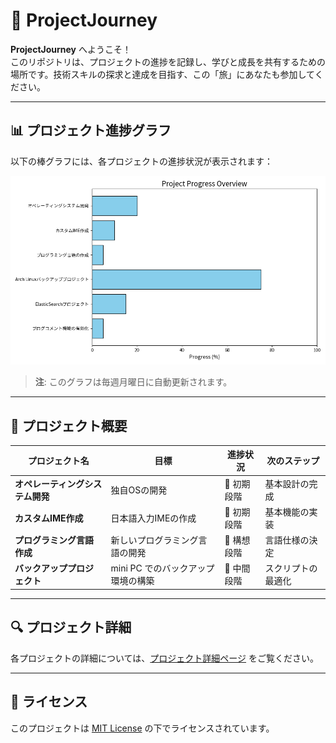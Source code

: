 # 🚀 ProjectJourney

**ProjectJourney** へようこそ！  
このリポジトリは、プロジェクトの進捗を記録し、学びと成長を共有するための場所です。技術スキルの探求と達成を目指す、この「旅」にあなたも参加してください。

---

## 📊 プロジェクト進捗グラフ

以下の棒グラフには、各プロジェクトの進捗状況が表示されます：

![Project Progress Overview](progress_bar_chart.png)

> **注**: このグラフは毎週月曜日に自動更新されます。

---

## 🌟 プロジェクト概要

| プロジェクト名             | 目標                                | 進捗状況  | 次のステップ        |
|---------------------------|------------------------------------|----------|------------------|
| **オペレーティングシステム開発** | 独自OSの開発                     | 🔸 初期段階 | 基本設計の完成      |
| **カスタムIME作成**         | 日本語入力IMEの作成               | 🔸 初期段階 | 基本機能の実装      |
| **プログラミング言語作成**   | 新しいプログラミング言語の開発     | 🔸 構想段階 | 言語仕様の決定      |
| **バックアッププロジェクト**   | mini PC でのバックアップ環境の構築 | 🔹 中間段階 | スクリプトの最適化  |

---

## 🔍 プロジェクト詳細

各プロジェクトの詳細については、[プロジェクト詳細ページ](project_details.md) をご覧ください。

---

## 📝 ライセンス

このプロジェクトは [MIT License](LICENSE) の下でライセンスされています。

